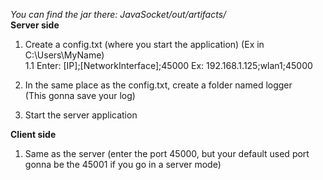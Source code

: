 <em>You can find the jar there: JavaSocket/out/artifacts/</em><br/>
<strong>Server side</strong>
1. Create a config.txt (where you start the application) (Ex in C:\Users\MyName)<br/>
  1.1 Enter: [IP];[NetworkInterface];45000
    Ex: 192.168.1.125;wlan1;45000
2. In the same place as the config.txt, create a folder named logger<br/>
(This gonna save your log)
   
3. Start the server application

<strong>Client side</strong>
1. Same as the server (enter the port 45000, but your default used port gonna be the 45001 if you go in a server mode)
